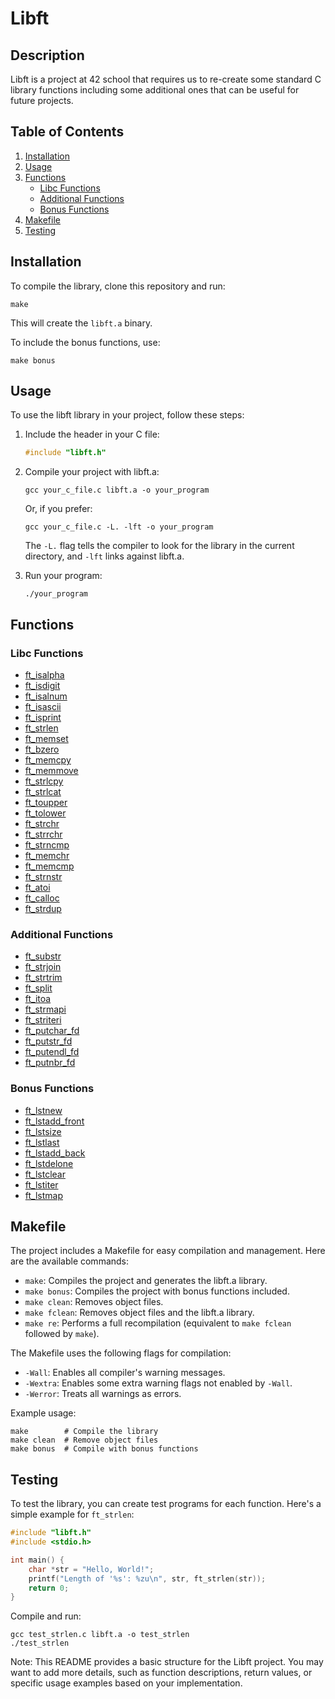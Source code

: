 # Libft

## Description
Libft is a project at 42 school that requires us to re-create some standard C library functions including some additional ones that can be useful for future projects.

## Table of Contents
1. [Installation](#installation)
2. [Usage](#usage)
3. [Functions](#functions)
   - [Libc Functions](#libc-functions)
   - [Additional Functions](#additional-functions)
   - [Bonus Functions](#bonus-functions)
4. [Makefile](#makefile)
5. [Testing](#testing)

## Installation
To compile the library, clone this repository and run:

```
make
```

This will create the `libft.a` binary.

To include the bonus functions, use:

```
make bonus
```

## Usage
To use the libft library in your project, follow these steps:

1. Include the header in your C file:
   ```c
   #include "libft.h"
   ```

2. Compile your project with libft.a:
   ```
   gcc your_c_file.c libft.a -o your_program
   ```

   Or, if you prefer:
   ```
   gcc your_c_file.c -L. -lft -o your_program
   ```

   The `-L.` flag tells the compiler to look for the library in the current directory, and `-lft` links against libft.a.

3. Run your program:
   ```
   ./your_program
   ```

## Functions

### Libc Functions
- [ft_isalpha](sources/mendatory/part_1/ft_isalpha.c)
- [ft_isdigit](sources/mendatory/part_1/ft_isdigit.c)
- [ft_isalnum](sources/mendatory/part_1/ft_isalnum.c)
- [ft_isascii](sources/mendatory/part_1/ft_isascii.c)
- [ft_isprint](sources/mendatory/part_1/ft_isprint.c)
- [ft_strlen](sources/mendatory/part_1/ft_strlen.c)
- [ft_memset](sources/mendatory/part_1/ft_memset.c)
- [ft_bzero](sources/mendatory/part_1/ft_bzero.c)
- [ft_memcpy](sources/mendatory/part_1/ft_memcpy.c)
- [ft_memmove](sources/mendatory/part_1/ft_memmove.c)
- [ft_strlcpy](sources/mendatory/part_1/ft_strlcpy.c)
- [ft_strlcat](sources/mendatory/part_1/ft_strlcat.c)
- [ft_toupper](sources/mendatory/part_1/ft_toupper.c)
- [ft_tolower](sources/mendatory/part_1/ft_tolower.c)
- [ft_strchr](sources/mendatory/part_1/ft_strchr.c)
- [ft_strrchr](sources/mendatory/part_1/ft_strrchr.c)
- [ft_strncmp](sources/mendatory/part_1/ft_strncmp.c)
- [ft_memchr](sources/mendatory/part_1/ft_memchr.c)
- [ft_memcmp](sources/mendatory/part_1/ft_memcmp.c)
- [ft_strnstr](sources/mendatory/part_1/ft_strnstr.c)
- [ft_atoi](sources/mendatory/part_1/ft_atoi.c)
- [ft_calloc](sources/mendatory/part_1/ft_calloc.c)
- [ft_strdup](sources/mendatory/part_1/ft_strdup.c)

### Additional Functions
- [ft_substr](sources/mendatory/part_2/ft_substr.c)
- [ft_strjoin](sources/mendatory/part_2/ft_strjoin.c)
- [ft_strtrim](sources/mendatory/part_2/ft_strtrim.c)
- [ft_split](sources/mendatory/part_2/ft_split.c)
- [ft_itoa](sources/mendatory/part_2/ft_itoa.c)
- [ft_strmapi](sources/mendatory/part_2/ft_strmapi.c)
- [ft_striteri](sources/mendatory/part_2/ft_striteri.c)
- [ft_putchar_fd](sources/mendatory/part_2/ft_putchar_fd.c)
- [ft_putstr_fd](sources/mendatory/part_2/ft_putstr_fd.c)
- [ft_putendl_fd](sources/mendatory/part_2/ft_putendl_fd.c)
- [ft_putnbr_fd](sources/mendatory/part_2/ft_putnbr_fd.c)

### Bonus Functions
- [ft_lstnew](sources/bonus/ft_lstnew.c)
- [ft_lstadd_front](sources/bonus/ft_lstadd_front.c)
- [ft_lstsize](sources/bonus/ft_lstsize.c)
- [ft_lstlast](sources/bonus/ft_lstlast.c)
- [ft_lstadd_back](sources/bonus/ft_lstadd_back.c)
- [ft_lstdelone](sources/bonus/ft_lstdelone.c)
- [ft_lstclear](sources/bonus/ft_lstclear.c)
- [ft_lstiter](sources/bonus/ft_lstiter.c)
- [ft_lstmap](sources/bonus/ft_lstmap.c)

## Makefile
The project includes a Makefile for easy compilation and management. Here are the available commands:

- `make`: Compiles the project and generates the libft.a library.
- `make bonus`: Compiles the project with bonus functions included.
- `make clean`: Removes object files.
- `make fclean`: Removes object files and the libft.a library.
- `make re`: Performs a full recompilation (equivalent to `make fclean` followed by `make`).

The Makefile uses the following flags for compilation:
- `-Wall`: Enables all compiler's warning messages.
- `-Wextra`: Enables some extra warning flags not enabled by `-Wall`.
- `-Werror`: Treats all warnings as errors.

Example usage:
```
make        # Compile the library
make clean  # Remove object files
make bonus  # Compile with bonus functions
```

## Testing
To test the library, you can create test programs for each function. Here's a simple example for `ft_strlen`:

```c
#include "libft.h"
#include <stdio.h>

int main() {
    char *str = "Hello, World!";
    printf("Length of '%s': %zu\n", str, ft_strlen(str));
    return 0;
}
```

Compile and run:
```
gcc test_strlen.c libft.a -o test_strlen
./test_strlen
```

Note: This README provides a basic structure for the Libft project. You may want to add more details, such as function descriptions, return values, or specific usage examples based on your implementation.